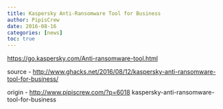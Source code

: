 ```yaml
---
title: Kaspersky Anti-Ransomware Tool for Business
author: PipisCrew
date: 2016-08-16
categories: [news]
toc: true
---
```


https://go.kaspersky.com/Anti-ransomware-tool.html

source - http://www.ghacks.net/2016/08/12/kaspersky-anti-ransomware-tool-for-business/

origin - http://www.pipiscrew.com/?p=6018 kaspersky-anti-ransomware-tool-for-business